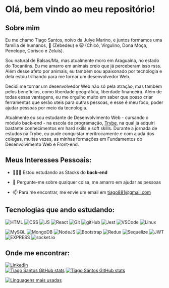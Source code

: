 # Olá, bem vindo ao meu repositório!

  
## Sobre mim
  

Eu me chamo Tiago Santos, noivo da Julye Marino, e juntos formamos uma família de humanos, 🐶 (Zebedeu) e 😺 (Chicó, Virgulino, Dona Moça, Penelope, Corisco e Zeluís).

Sou natural de Balsas/Ma, mas atualmente moro em Araguaína, no estado do Tocantins.  Eu me amarro em animais creio que já perceberam isso rsss.  Além desse afeto por animais, eu também sou apaixonado por tecnologia e dela estou trilhando para me tornar um desenvolvedor Web. 

Decidi me tornar um desenvolvedor Web não só pela atração, mas também pelos benefícios, como liberdade geográfica, liberdade financeira. Além de todas essas vantagens, eu me orgulho muito em saber que posso criar ferramentas que serão uteis para outras pessoas, e esse é meu foco, poder ajudar pessoas por meio da tecnologia.

Atualmente eu sou estudante de Desenvolvimento Web - cursando o módulo back-end - na escola de programação, [Trybe](https://www.betrybe.com/),  na qual já adquiri bastante conhecimentos em hard skills e soft skills. Durante a jornada de estudos na Trybe, eu pude conquistar meritrocamente e com ajuda dos colegas, muitas vezes, as minhas formações em Fundamentos do Desenvolvimento Web e Front-end. 

  

## Meus Interesses Pessoais:

  

- 👨🏽‍💻 Estou estudando as Stacks do **back-end** 


- 💬 Pergunte-me sobre qualquer coisa, me amarro em ajudar as pessoas

  
- 📫 Para me encontrar, me envie um email em tiago881@gmail.com 

  

  

## Tecnologias que ando estudando:

  

![HTML](https://camo.githubusercontent.com/939ccbc4390d4b233428c14aeee9278cf90c10e970e0234a42899451538873b1/68747470733a2f2f696d672e736869656c64732e696f2f62616467652f2d48544d4c352d4533344632363f7374796c653d666f722d7468652d6261646765266c6f676f3d68746d6c35266c6f676f436f6c6f723d7768697465) ![CSS](https://camo.githubusercontent.com/c903606ae5f49481c87b122c7659bf1bc72a694ee5a015f46a57c5f5f0ade225/68747470733a2f2f696d672e736869656c64732e696f2f62616467652f2d435353332d3135373242363f7374796c653d666f722d7468652d6261646765266c6f676f3d63737333266c6f676f436f6c6f723d7768697465) ![JS](https://img.shields.io/badge/JavaScript-323330?style=for-the-badge&logo=javascript&logoColor=F7DF1E) ![React](https://camo.githubusercontent.com/0fba4476c2741e4c55a7df3fcda71d2bb939a0e4aca7c3b743e2a099a4cb7010/68747470733a2f2f696d672e736869656c64732e696f2f62616467652f2d52656163742d3631444146423f7374796c653d666f722d7468652d6261646765266c6f676f3d7265616374266c6f676f436f6c6f723d626c61636b) ![Git](https://camo.githubusercontent.com/324ecb8e3920e6c4826b60f2afd553c8a1b6ea87782030de0eaa65bb8c8b2919/68747470733a2f2f696d672e736869656c64732e696f2f62616467652f2d4769742d4630353033323f7374796c653d666f722d7468652d6261646765266c6f676f3d676974266c6f676f436f6c6f723d7768697465) ![gitHub](https://camo.githubusercontent.com/e9e7e6893896b8e20e0b41d0d83e51e98ba5df709aae5e366e1d0cc85026000d/68747470733a2f2f696d672e736869656c64732e696f2f62616467652f2d4769744875622d3138313731373f7374796c653d666f722d7468652d6261646765266c6f676f3d676974687562266c6f676f436f6c6f723d7768697465) ![Jest](https://camo.githubusercontent.com/ff5966ab2cc8c704aecdf9494dcce2a4d8939cf2e1b2f504f8f6431be99c937a/68747470733a2f2f696d672e736869656c64732e696f2f62616467652f2d4a6573742d4332313332353f7374796c653d666f722d7468652d6261646765266c6f676f3d6a657374266c6f676f436f6c6f723d7768697465) ![VSCode](https://camo.githubusercontent.com/19117b013588d83313084a68e99e8ebfa837f0222e7bb1b9736b7401432d8ba0/68747470733a2f2f696d672e736869656c64732e696f2f62616467652f2d5653436f64652d3030374143433f7374796c653d666f722d7468652d6261646765266c6f676f3d76697375616c73747564696f636f6465266c6f676f436f6c6f723d7768697465) ![Linux](https://camo.githubusercontent.com/09d6bfb27c884ffe596702cbb617cfbf0303a6a7793e6dcfa412fb9b55a55495/68747470733a2f2f696d672e736869656c64732e696f2f62616467652f2d4c696e75782d4643433632343f7374796c653d666f722d7468652d6261646765266c6f676f3d6c696e7578266c6f676f436f6c6f723d626c61636b)

![MySQL](https://img.shields.io/badge/MySQL-005C84?style=for-the-badge&logo=mysql&logoColor=white) ![MongoDB](https://img.shields.io/badge/MongoDB-4EA94B?style=for-the-badge&logo=mongodb&logoColor=white) ![NodeJS](https://img.shields.io/badge/Node.js-339933?style=for-the-badge&logo=nodedotjs&logoColor=white) ![Bootstrap](https://img.shields.io/badge/Bootstrap-563D7C?style=for-the-badge&logo=bootstrap&logoColor=white) ![Redux](https://img.shields.io/badge/Redux-593D88?style=for-the-badge&logo=redux&logoColor=white)
![Sequelize](https://img.shields.io/badge/Sequelize-52B0E7?style=for-the-badge&logo=Sequelize&logoColor=white) ![JWT](https://img.shields.io/badge/JWT-000000?style=for-the-badge&logo=JSON%20web%20tokens&logoColor=white) ![EXPRESS](https://img.shields.io/badge/Express.js-000000?style=for-the-badge&logo=express&logoColor=white) ![socket.io](https://img.shields.io/badge/Express.js-000000?style=for-the-badge&logo=express&logoColor=white)







  

## Onde me encontrar:

  

[![LinkedIn](https://camo.githubusercontent.com/aa13eb9656dd96b3c50c8b5ab96c77511dcb9245d95cd95572ea0a1e6af94da5/68747470733a2f2f696d672e736869656c64732e696f2f62616467652f6c696e6b6564696e2d2532333041363643322e7376673f267374796c653d666f722d7468652d6261646765266c6f676f3d6c696e6b6564696e266c6f676f436f6c6f723d7768697465266c696e6b3d68747470733a2f2f7777772e6c696e6b6564696e2e636f6d2f696e2f616e647373696c76612f)](https://www.linkedin.com/in/tiago-nogueira-dos-santos/)  
[
![Tiago Santos GitHub stats](https://github-readme-stats.vercel.app/api?username=tiagobalsas)](https://github.com/anuraghazra/github-readme-stats) 
 [
![Tiago Santos GitHub stats](https://github-readme-streak-stats.herokuapp.com/?user=tiagobalsas)](https://github.com/anuraghazra/github-readme-stats) 

  
[
![Linguagens mais usadas](https://github-readme-stats.vercel.app/api/top-langs/?username=tiagobalsas)
](https://github.com/anuraghazra/github-readme-stats)
